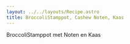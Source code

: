 ```yaml
---
layout: ../../layouts/Recipe.astro
title: BroccoliStamppot, Cashew Noten, Kaas
---
```

BroccoliStamppot met Noten en Kaas
